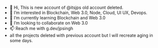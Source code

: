 - 👋 Hi, This is new account of @itsjps old account deleted.
- 👀 I’m interested in Blockchain, Web 3.0, Node, Cloud, UI UX, Devops.
- 🌱 I’m currently learning Blockchain and Web 3.0
- 💞️ I’m looking to collaborate on Web 3.0
- 📫 Reach me with g.dev/jpsingh
- all the projects deleted with previous account but I will recreate aging in some days.

<!---
thejpsingh/thejpsingh is a ✨ special ✨ repository because its `README.md` (this file) appears on your GitHub profile.
You can click the Preview link to take a look at your changes.
--->
